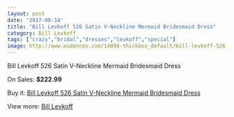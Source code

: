 ```yaml
---
layout: post
date: '2017-08-14'
title: "Bill Levkoff 526 Satin V-Neckline Mermaid Bridesmaid Dress"
category: Bill Levkoff
tags: ["crazy","bridal","dresses","levkoff","special"]
image: http://www.eudances.com/14094-thickbox_default/bill-levkoff-526-satin-v-neckline-mermaid-bridesmaid-dress.jpg
---
```

Bill Levkoff 526 Satin V-Neckline Mermaid Bridesmaid Dress

On Sales: **$222.99**
<a href="https://www.eudances.com/en/bill-levkoff/4227-bill-levkoff-526-satin-v-neckline-mermaid-bridesmaid-dress.html"><amp-img layout="responsive" width="600" height="600" src="//www.eudances.com/14094-thickbox_default/bill-levkoff-526-satin-v-neckline-mermaid-bridesmaid-dress.jpg" alt="Bill Levkoff 526 Satin V-Neckline Mermaid Bridesmaid Dress 0" /></a>
<a href="https://www.eudances.com/en/bill-levkoff/4227-bill-levkoff-526-satin-v-neckline-mermaid-bridesmaid-dress.html"><amp-img layout="responsive" width="600" height="600" src="//www.eudances.com/14095-thickbox_default/bill-levkoff-526-satin-v-neckline-mermaid-bridesmaid-dress.jpg" alt="Bill Levkoff 526 Satin V-Neckline Mermaid Bridesmaid Dress 1" /></a>

Buy it: [Bill Levkoff 526 Satin V-Neckline Mermaid Bridesmaid Dress](https://www.eudances.com/en/bill-levkoff/4227-bill-levkoff-526-satin-v-neckline-mermaid-bridesmaid-dress.html "Bill Levkoff 526 Satin V-Neckline Mermaid Bridesmaid Dress")

View more: [Bill Levkoff](https://www.eudances.com/en/57-bill-levkoff "Bill Levkoff")